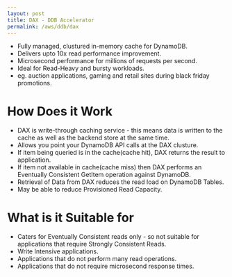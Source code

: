 ```yaml
---
layout: post
title: DAX - DDB Accelerator
permalink: /aws/ddb/dax
---
```


- Fully managed, clustured in-memory cache for DynamoDB.
- Delivers upto 10x read performance improvement.
- Microsecond performance for millions of requests per second.
- Ideal for Read-Heavy and bursty workloads.
- eg. auction applications, gaming and retail sites during black friday promotions.

# How Does it Work
- DAX is write-through caching service - this means data is written to the cache as well as the backend store at the same time.
- Allows you point your DynamoDB API calls at the DAX clusture.
- If item being queried is in the cache(cache hit), DAX returns the result to application.
- If item not available in cache(cache miss) then DAX performs an Eventually Consistent GetItem operation against DynamoDB.
- Retrieval of Data from DAX reduces the read load on DynamoDB Tables.
- May be able to reduce Provisioned Read Capacity.

# What is it Suitable for
- Caters for Eventually Consistent reads only - so not suitable for applications that require Strongly Consistent Reads.
- Write Intensive applications.
- Applications that do not perform many read operations.
- Applications that do not require microsecond response times.
